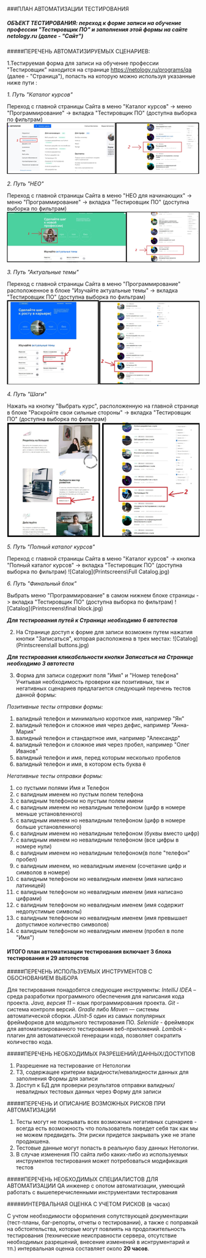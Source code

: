 ###ПЛАН АВТОМАТИЗАЦИИ ТЕСТИРОВАНИЯ

##### ОБЪЕКТ ТЕСТИРОВАНИЯ: *переход к форме записи на обучение профессии "Тестировщик ПО" и заполнения этой формы на сайте netology.ru (далее - "Сайт")*
#####ПЕРЕЧЕНЬ АВТОМАТИЗИРУЕМЫХ СЦЕНАРИЕВ:

1.Тестируемая форма для записи на обучение профессии "Тестировщик" находится на странице https://netology.ru/programs/qa (далее - "Страница"), попасть на которую можно используя указанные ниже пути :

*1. Путь "Каталог курсов"*

 Переход с главной страницы Сайта в меню  "Каталог курсов" -> меню "Программирование" -> вкладка "Тестировщик ПО" (доступна выборка по фильтрам) 
 ![Catalog](Printscreens\Catalog_Programming.jpg)

*2. Путь "НЕО"*

Переход с главной страницы Сайта в меню  "НЕО для начинающих" -> меню "Программирование" -> вкладка "Тестировщик ПО" (доступна выборка по фильтрам) 
 ![Catalog](Printscreens\NEO.jpg)
 
*3. Путь "Актуальные темы"*

Переход с главной страницы Сайта в меню "Программирование" расположенное в блоке "Изучайте актуальные темы" -> вкладка "Тестировщик ПО" (доступна выборка по фильтрам) 
 ![Catalog](Printscreens\Actual.jpg)
 
 *4. Путь "Шаги"*
 
Нажать на кнопку "Выбрать курс", расположенную на главной странице в блоке "Раскройте свои сильные стороны" -> вкладка "Тестировщик ПО" (доступна выборка по фильтрам) 
  ![Catalog](Printscreens\Vector.jpg)
  
*5. Путь "Полный каталог курсов"*
  
Переход с главной страницы Сайта в меню  "Каталог курсов" -> кнопка "Полный каталог курсов" -> вкладка "Тестировщик ПО" (доступна выборка по фильтрам) 
   ![Catalog](Printscreens\Full Catalog.jpg)
   
*6. Путь "Финальный блок"*
  
Выбрать меню "Программирование" в самом нижнем блоке страницы  -> вкладка "Тестировщик ПО" (доступна выборка по фильтрам)
   ![Catalog](Printscreens\final block.jpg)

***Для тестирования путей к Странице необходимо 6 автотестов***
   
2. На Странице доступ к форме для записи возможен путем нажатия кнопки "Записаться", которая расположена в трех местах:
   ![Catalog](Printscreens\all buttons.jpg)
   
 ***Для тестирования кликабельности кнопки Записаться на Странице необходимо 3 автотеста***
   
3. Форма для записи содержит поля "Имя" и "Номер телефона"
Учитывая необходимость проверки как позитивных, так и негативных сценариев предлагается следующий перечень тестов данной формы:

*Позитивные тесты отправки формы:*
1. валидный телефон и минимально короткое имя, например "Ян"
2. валидный телефон и сложное имя через дефис, например "Анна-Мария"
3. валидный телефон и стандартное имя, например "Александр"
4. валидный телефон и сложное имя через пробел, например "Олег Иванов"
5. валидный телефон и имя, перед которым несколько пробелов
6. валидный телефон и имя, в котором есть буква ё

*Негативные тесты отправки формы:*
1. со пустыми полями Имя и Телефон
2. с валидным именем но пустым полем телефона
3. с валидным телефоном но пустым полем имени
4. с валидным именем но невалидным телефоном (цифр в номере меньше установленного)
5. с валидным именем но невалидным телефоном (цифр в номере больше установленного)
6. с валидным именем но невалидным телефоном (буквы вместо цифр)
7. с валидным именем но невалидным телефоном (все цифры в номере нули)
8. с валидным  именем но невалидным телефоном(в поле "телефон" пробел)
9. с валидным именем, но невалидным именем (сочетание цифр и символов в номере)
10. с валидным телефоном но невалидным именем (имя написано латиницей)
11. с валидным телефоном но невалидным именем (имя написано цифрами)
12. с валидным телефоном но невалидным именем (имя содержит недопустимые символы)
13. с валидным телефоном но невалидным именем (имя превышает допустимое количество символов)
14. с валидным телефоном но невалидным именем (пробел в поле "Имя")

#### ИТОГО план автоматизации тестирования включает 3 блока тестирования и 29 автотестов


#####ПЕРЕЧЕНЬ ИСПОЛЬЗУЕМЫХ ИНСТРУМЕНТОВ С ОБОСНОВАНИЕМ ВЫБОРА

Для тестирования понадобятся следующие инструменты:
*IntelliJ IDEA* – среда разработки программного обеспечения для написания кода проекта.
*Java, версия 11* – язык программирования проекта.
*Git* - система контроля версий.
*Gradle* либо *Maven* — системы автоматической сборки.
*JUnit-5* один из самых популярных фреймфорков для модульного тестирования ПО.
*Selenide* - фреймворк для автоматизированного тестирования веб-приложений.
*Lombok* - плагин для автоматической генерации кода, позволяет сократить количество кода.

#####ПЕРЕЧЕНЬ НЕОБХОДИМЫХ РАЗРЕШЕНИЙ/ДАННЫХ/ДОСТУПОВ

1. Разрешение на тестирование от Нетологии
2. ТЗ, содержащее критерии вадидности/невалидности данных для заполнения Формы для записи
3. Доступ к БД для проверки результатов отправки валидных/невалидных тестовых данных через Форму для записи

#####ПЕРЕЧЕНЬ И ОПИСАНИЕ ВОЗМОЖНЫХ РИСКОВ ПРИ АВТОМАТИЗАЦИИ
1. Тесты могут не покрывать всех возможных негативных сценариев - всегда есть возможность что пользователь поведет себя так как мы не можем предвидеть. Эти риски придется закрывать уже не этапе продакшена.
2. Тестовые данные могут попасть в реальную базу данных Нетологии. 
3. В случае изменения ПО сайта либо каких-либо из используемых инструментов тестирования может потребоваться модификация тестов

#####ПЕРЕЧЕНЬ НЕОБХОДИМЫХ СПЕЦИАЛИСТОВ ДЛЯ АВТОМАТИЗАЦИИ
QA инженер с опотом автоматизации, умеющий работать с вышеперечисленными инструментами тестирования

#####ИНТЕРВАЛЬНАЯ ОЦЕНКА С УЧЕТОМ РИСКОВ (в часах)

С учтом необходимости оформления сопутствующей документации (тест-планы, баг-репорты, отчеты о тестировании), а также с поправкай на обстоятельства, которые могут повлиять на продолжительность тестирования (технические неисправности сервера, отсутствие необходимых разрешений, внесение изменений в иснтрументарий и тп.) интервальная оценка составляет около **20 часов**.